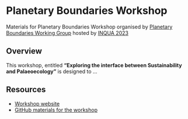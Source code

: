 Planetary Boundaries Workshop
================

Materials for Planetary Boundaries Workshop organised by [Planetary Boundaries Working Group](https://pastglobalchanges.org/science/wg/planetary-boundaries/intro) hosted by [INQUA 2023](https://inquaroma2023.org/)

## Overview

This workshop, entitled **“Exploring the interface between Sustainability and Palaeoecology”** is designed to …

## Resources

-   [Workshop website]()
-   [GitHub materials for the workshop](https://github.com/OndrejMottl/INQUA2023-Planetary_Boundaries-Workshop_materials)
